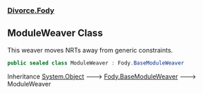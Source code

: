 ### [Divorce.Fody](Divorce.Fody.md 'Divorce.Fody')

## ModuleWeaver Class

This weaver moves NRTs away from generic constraints.

```csharp
public sealed class ModuleWeaver : Fody.BaseModuleWeaver
```

Inheritance [System.Object](https://docs.microsoft.com/en-us/dotnet/api/System.Object 'System.Object') &#129106; [Fody.BaseModuleWeaver](https://docs.microsoft.com/en-us/dotnet/api/Fody.BaseModuleWeaver 'Fody.BaseModuleWeaver') &#129106; ModuleWeaver